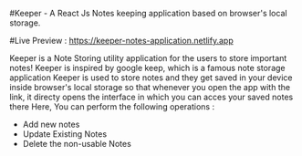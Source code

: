 #Keeper - A React Js Notes keeping application based on browser's local storage.

#Live Preview : https://keeper-notes-application.netlify.app


Keeper is a Note Storing utility application for the users to store important notes! Keeper is inspired by google keep, which is a famous note storage application
Keeper is used to store notes and they get saved in your device inside browser's local storage so that whenever you open the app with the link, it directy opens the interface in which you can acces your saved notes there
Here, You can perform the following operations :
* Add new notes
* Update Existing Notes
* Delete the non-usable Notes

